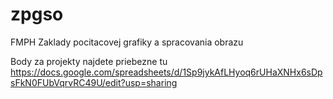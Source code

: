 # zpgso
FMPH Zaklady pocitacovej grafiky a spracovania obrazu

Body za projekty najdete priebezne tu
https://docs.google.com/spreadsheets/d/1Sp9jykAfLHyoq6rUHaXNHx6sDpsFkN0FUbVqrvRC49U/edit?usp=sharing
